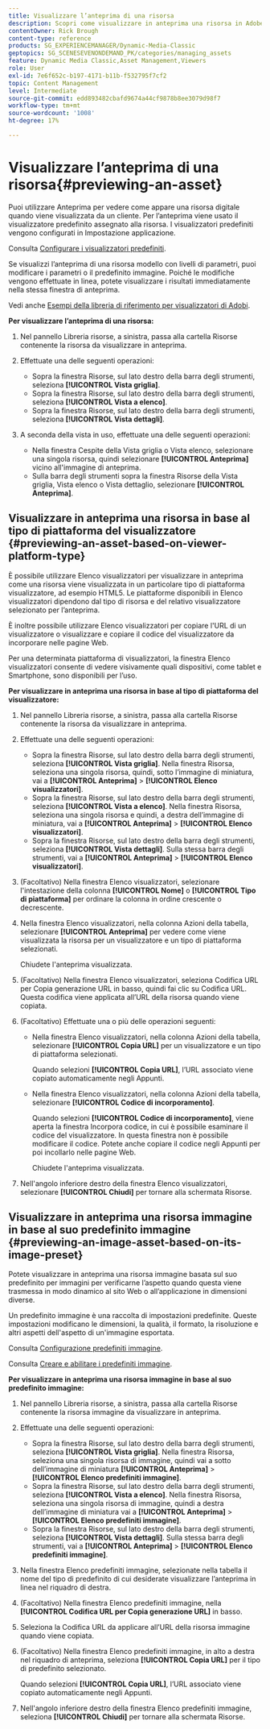 ```yaml
---
title: Visualizzare l’anteprima di una risorsa
description: Scopri come visualizzare in anteprima una risorsa in Adobe Dynamic Media Classic.
contentOwner: Rick Brough
content-type: reference
products: SG_EXPERIENCEMANAGER/Dynamic-Media-Classic
geptopics: SG_SCENESEVENONDEMAND_PK/categories/managing_assets
feature: Dynamic Media Classic,Asset Management,Viewers
role: User
exl-id: 7e6f652c-b197-4171-b11b-f532795f7cf2
topic: Content Management
level: Intermediate
source-git-commit: edd893482cbafd9674a44cf9878b8ee3079d98f7
workflow-type: tm+mt
source-wordcount: '1008'
ht-degree: 17%

---
```


# Visualizzare l’anteprima di una risorsa{#previewing-an-asset}

Puoi utilizzare Anteprima per vedere come appare una risorsa digitale quando viene visualizzata da un cliente. Per l’anteprima viene usato il visualizzatore predefinito assegnato alla risorsa. I visualizzatori predefiniti vengono configurati in Impostazione applicazione.

Consulta [Configurare i visualizzatori predefiniti](application-setup.md#configuring_default_viewers).

Se visualizzi l’anteprima di una risorsa modello con livelli di parametri, puoi modificare i parametri o il predefinito immagine. Poiché le modifiche vengono effettuate in linea, potete visualizzare i risultati immediatamente nella stessa finestra di anteprima.

Vedi anche [Esempi della libreria di riferimento per visualizzatori di Adobi](https://landing.adobe.com/en/na/dynamic-media/ctir-2755/live-demos.html).

**Per visualizzare l’anteprima di una risorsa:**

1. Nel pannello Libreria risorse, a sinistra, passa alla cartella Risorse contenente la risorsa da visualizzare in anteprima.
1. Effettuate una delle seguenti operazioni:

   * Sopra la finestra Risorse, sul lato destro della barra degli strumenti, seleziona **[!UICONTROL Vista griglia]**.
   * Sopra la finestra Risorse, sul lato destro della barra degli strumenti, seleziona **[!UICONTROL Vista a elenco]**.
   * Sopra la finestra Risorse, sul lato destro della barra degli strumenti, seleziona **[!UICONTROL Vista dettagli]**.

1. A seconda della vista in uso, effettuate una delle seguenti operazioni:

   * Nella finestra Cespite della Vista griglia o Vista elenco, selezionare una singola risorsa, quindi selezionare **[!UICONTROL Anteprima]** vicino all&#39;immagine di anteprima.
   * Sulla barra degli strumenti sopra la finestra Risorse della Vista griglia, Vista elenco o Vista dettaglio, selezionare **[!UICONTROL Anteprima]**.

## Visualizzare in anteprima una risorsa in base al tipo di piattaforma del visualizzatore {#previewing-an-asset-based-on-viewer-platform-type}

È possibile utilizzare Elenco visualizzatori per visualizzare in anteprima come una risorsa viene visualizzata in un particolare tipo di piattaforma visualizzatore, ad esempio HTML5. Le piattaforme disponibili in Elenco visualizzatori dipendono dal tipo di risorsa e del relativo visualizzatore selezionato per l’anteprima.

È inoltre possibile utilizzare Elenco visualizzatori per copiare l&#39;URL di un visualizzatore o visualizzare e copiare il codice del visualizzatore da incorporare nelle pagine Web.

Per una determinata piattaforma di visualizzatori, la finestra Elenco visualizzatori consente di vedere visivamente quali dispositivi, come tablet e Smartphone, sono disponibili per l’uso.

**Per visualizzare in anteprima una risorsa in base al tipo di piattaforma del visualizzatore:**

1. Nel pannello Libreria risorse, a sinistra, passa alla cartella Risorse contenente la risorsa da visualizzare in anteprima.
1. Effettuate una delle seguenti operazioni:

   * Sopra la finestra Risorse, sul lato destro della barra degli strumenti, seleziona **[!UICONTROL Vista griglia]**. Nella finestra Risorsa, seleziona una singola risorsa, quindi, sotto l’immagine di miniatura, vai a **[!UICONTROL Anteprima]** > **[!UICONTROL Elenco visualizzatori]**.
   * Sopra la finestra Risorse, sul lato destro della barra degli strumenti, seleziona **[!UICONTROL Vista a elenco]**. Nella finestra Risorsa, seleziona una singola risorsa e quindi, a destra dell’immagine di miniatura, vai a **[!UICONTROL Anteprima]** > **[!UICONTROL Elenco visualizzatori]**.
   * Sopra la finestra Risorse, sul lato destro della barra degli strumenti, seleziona **[!UICONTROL Vista dettagli]**. Sulla stessa barra degli strumenti, vai a **[!UICONTROL Anteprima]** > **[!UICONTROL Elenco visualizzatori]**.

1. (Facoltativo) Nella finestra Elenco visualizzatori, selezionare l&#39;intestazione della colonna **[!UICONTROL Nome]** o **[!UICONTROL Tipo di piattaforma]** per ordinare la colonna in ordine crescente o decrescente.
1. Nella finestra Elenco visualizzatori, nella colonna Azioni della tabella, selezionare **[!UICONTROL Anteprima]** per vedere come viene visualizzata la risorsa per un visualizzatore e un tipo di piattaforma selezionati.

   Chiudete l&#39;anteprima visualizzata.

1. (Facoltativo) Nella finestra Elenco visualizzatori, seleziona Codifica URL per Copia generazione URL in basso, quindi fai clic su Codifica URL. Questa codifica viene applicata all’URL della risorsa quando viene copiata.
1. (Facoltativo) Effettuate una o più delle operazioni seguenti:

   * Nella finestra Elenco visualizzatori, nella colonna Azioni della tabella, selezionare **[!UICONTROL Copia URL]** per un visualizzatore e un tipo di piattaforma selezionati.

     Quando selezioni **[!UICONTROL Copia URL]**, l’URL associato viene copiato automaticamente negli Appunti.

   * Nella finestra Elenco visualizzatori, nella colonna Azioni della tabella, selezionare **[!UICONTROL Codice di incorporamento]**.

     Quando selezioni **[!UICONTROL Codice di incorporamento]**, viene aperta la finestra Incorpora codice, in cui è possibile esaminare il codice del visualizzatore. In questa finestra non è possibile modificare il codice. Potete anche copiare il codice negli Appunti per poi incollarlo nelle pagine Web.

     Chiudete l&#39;anteprima visualizzata.

1. Nell&#39;angolo inferiore destro della finestra Elenco visualizzatori, selezionare **[!UICONTROL Chiudi]** per tornare alla schermata Risorse.

## Visualizzare in anteprima una risorsa immagine in base al suo predefinito immagine {#previewing-an-image-asset-based-on-its-image-preset}

Potete visualizzare in anteprima una risorsa immagine basata sul suo predefinito per immagini per verificarne l’aspetto quando questa viene trasmessa in modo dinamico al sito Web o all’applicazione in dimensioni diverse.

Un predefinito immagine è una raccolta di impostazioni predefinite. Queste impostazioni modificano le dimensioni, la qualità, il formato, la risoluzione e altri aspetti dell&#39;aspetto di un&#39;immagine esportata.

Consulta [Configurazione predefiniti immagine](setting-image-presets.md#setting_up_image_presets).

Consulta [Creare e abilitare i predefiniti immagine](creating-enabling-image-presets.md#creating_and_enabling_image_presets).

**Per visualizzare in anteprima una risorsa immagine in base al suo predefinito immagine:**

1. Nel pannello Libreria risorse, a sinistra, passa alla cartella Risorse contenente la risorsa immagine da visualizzare in anteprima.
1. Effettuate una delle seguenti operazioni:

   * Sopra la finestra Risorse, sul lato destro della barra degli strumenti, seleziona **[!UICONTROL Vista griglia]**. Nella finestra Risorsa, seleziona una singola risorsa di immagine, quindi vai a sotto dell’immagine di miniatura **[!UICONTROL Anteprima]** > **[!UICONTROL Elenco predefiniti immagine]**.
   * Sopra la finestra Risorse, sul lato destro della barra degli strumenti, seleziona **[!UICONTROL Vista a elenco]**. Nella finestra Risorsa, seleziona una singola risorsa di immagine, quindi a destra dell’immagine di miniatura vai a **[!UICONTROL Anteprima]** > **[!UICONTROL Elenco predefiniti immagine]**.
   * Sopra la finestra Risorse, sul lato destro della barra degli strumenti, seleziona **[!UICONTROL Vista dettagli]**. Sulla stessa barra degli strumenti, vai a **[!UICONTROL Anteprima]** > **[!UICONTROL Elenco predefiniti immagine]**.

1. Nella finestra Elenco predefiniti immagine, selezionate nella tabella il nome del tipo di predefinito di cui desiderate visualizzare l’anteprima in linea nel riquadro di destra.
1. (Facoltativo) Nella finestra Elenco predefiniti immagine, nella **[!UICONTROL Codifica URL per Copia generazione URL]** in basso.
1. Seleziona la Codifica URL da applicare all’URL della risorsa immagine quando viene copiata.
1. (Facoltativo) Nella finestra Elenco predefiniti immagine, in alto a destra nel riquadro di anteprima, seleziona **[!UICONTROL Copia URL]** per il tipo di predefinito selezionato.

   Quando selezioni **[!UICONTROL Copia URL]**, l’URL associato viene copiato automaticamente negli Appunti.

1. Nell&#39;angolo inferiore destro della finestra Elenco predefiniti immagine, seleziona **[!UICONTROL Chiudi]** per tornare alla schermata Risorse.
